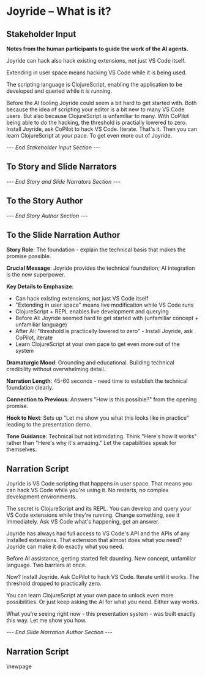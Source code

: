 # Joyride – What is it?

## Stakeholder Input

**Notes from the human participants to guide the work of the AI agents.**

Joyride can hack also hack existing extensions, not just VS Code itself.

Extending in user space means hacking VS Code while it is being used.

The scripting language is ClojureScript, enabling the application to be developed and queried while it is running.

Before the AI tooling Joyride could seem a bit hard to get started with. Both because the idea of scripting your editor is a bit new to many VS Code users. But also because ClojureScript is unfamiliar to many. With CoPilot being able to do the hacking, the threshold is practially lowered to zero. Install Joyride, ask CoPilot to hack VS Code. Iterate. That's it. Then you can learn ClojureScript at your pace. To get even more out of Joyride.

*--- End Stakeholder Input Section ---*

## To Story and Slide Narrators

*--- End Story and Slide Narrators Section ---*

## To the Story Author

*--- End Story Author Section ---*

## To the Slide Narration Author

**Story Role**: The foundation - explain the technical basis that makes the promise possible.

**Crucial Message**: Joyride provides the technical foundation; AI integration is the new superpower.

**Key Details to Emphasize**:
- Can hack existing extensions, not just VS Code itself
- "Extending in user space" means live modification while VS Code runs
- ClojureScript + REPL enables live development and querying
- Before AI: Joyride seemed hard to get started with (unfamiliar concept + unfamiliar language)
- After AI: "threshold is practically lowered to zero" - Install Joyride, ask CoPilot, iterate
- Learn ClojureScript at your own pace to get even more out of the system

**Dramaturgic Mood**: Grounding and educational. Building technical credibility without overwhelming detail.

**Narration Length**: 45-60 seconds - need time to establish the technical foundation clearly.

**Connection to Previous**: Answers "How is this possible?" from the opening promise.

**Hook to Next**: Sets up "Let me show you what this looks like in practice" leading to the presentation demo.

**Tone Guidance**: Technical but not intimidating. Think "Here's how it works" rather than "Here's why it's amazing." Let the capabilities speak for themselves.

## Narration Script

Joyride is VS Code scripting that happens in user space. That means you can hack VS Code while you're using it. No restarts, no complex development environments.

The secret is ClojureScript and its REPL. You can develop and query your VS Code extensions while they're running. Change something, see it immediately. Ask VS Code what's happening, get an answer.

Joyride has always had full access to VS Code's API and the APIs of any installed extensions. That extension that almost does what you need? Joyride can make it do exactly what you need.

Before AI assistance, getting started felt daunting. New concept, unfamiliar language. Two barriers at once.

Now? Install Joyride. Ask CoPilot to hack VS Code. Iterate until it works. The threshold dropped to practically zero.

You can learn ClojureScript at your own pace to unlock even more possibilities. Or just keep asking the AI for what you need. Either way works.

What you're seeing right now - this presentation system - was built exactly this way. Let me show you how.

*--- End Slide Narration Author Section ---*

## Narration Script

\newpage